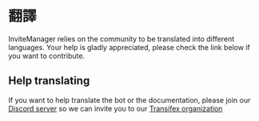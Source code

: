 # 翻譯

InviteManager relies on the community to be translated into different languages. Your help is gladly appreciated, please check the link below if you want to contribute.

## Help translating

If you want to help translate the bot or the documentation, please join our [Discord server](https://discord.gg/kQQmfNCTzm) so we can invite you to our [Transifex organization](https://www.transifex.com/invitemanager-1/invitemanager_bot/)
